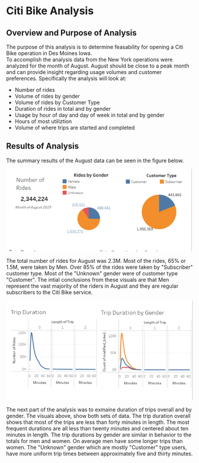 # Citi Bike Analysis
## Overview and Purpose of Analysis
The purpose of this analysis is to determine feasability for opening a Citi Bike operation in Des Moines Iowa.  
To accomplish the analysis data from the New York operations were analyzed for the month of August.  August should be close to a peak month and can provide insight regarding usage volumes and customer preferences.
Specifically the analysis will look at:
-  Number of rides 
-  Volume of rides by gender
-  Volume of rides by Customer Type
-  Duration of rides in total and by gender
-  Usage by hour of day and day of week in total and by gender
-  Hours of most utiliztion 
-  Volume of where trips are started and completed

## Results of Analysis
The summary results of the August data can be seen in the figure below.

<img src="Summary_statistics.png" alt="Summary Statistics" >

The total number of rides for August was 2.3M.  Most of the rides, 65% or 1.5M, were taken by Men.  Over 85% of the rides were taken by "Subscriber" customer type.  Most of the "Unknown" gender were of customer type "Customer".  The intial conclusions from these visuals are that Men represent the vast majority of the riders in August and they are regular subscribers to the Citi Bike service.

<img src="trip_durations.png">
 
 The next part of the analysis was to exmaine duration of trips overall and by gender.  The visuals above, show both sets of data.  The trip duration overall shows that most of the trips are less than forty minutes in length.  The most frequent durations are all less than twenty minutes and centered about ten minutes in length.
  The trip durations by gender are similar in behavior to the totals for men and women.  On average men have some longer trips than women.  The "Unknown" gender which are mostly "Customer" type users, have more uniform trip times between approximately  five and thirty minutes.

